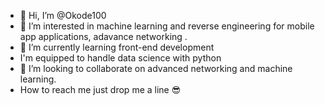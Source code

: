 - 👋 Hi, I’m @Okode100
- 👀 I’m interested in machine learning and reverse engineering for mobile app applications, adavance networking .
- 🌱 I’m currently learning front-end development
- I'm equipped to handle data science with python
- 💞️ I’m looking to collaborate on advanced networking and machine learning.
- How to reach me just drop me a line 😎

<!---
Okode100/Okode100 is a ✨ special ✨ repository because its `README.md` (this file) appears on your GitHub profile.
You can click the Preview link to take a look at your changes.
--->

